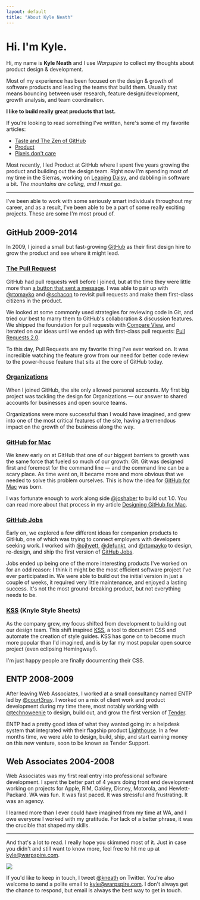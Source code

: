 ```yaml
---
layout: default
title: "About Kyle Neath"
---
```


# Hi. I'm Kyle.

Hi, my name is **Kyle Neath** and I use _Warpspire_ to collect my thoughts about product design & development.

Most of my experience has been focused on the design & growth of software products and leading the teams that build them. Usually that means bouncing between user research, feature design/development, growth analysis, and team coordination.

**I like to build really great products that last.**

If you're looking to read something I've written, here's some of my favorite articles:

* [Taste and The Zen of GitHub](/posts/taste/)
* [Product](/posts/product/)
* [Pixels don't care](/posts/pixels-dont-care/)

Most recently, I led Product at GitHub where I spent five years growing the product and building out the design team. Right now I'm spending most of my time in the Sierras, working on [Leaping Daisy](http://leapingdaisy.com), and dabbling in software a bit. _The mountains are calling, and I must go._

* * * *

I've been able to work with some seriously smart individuals throughout my career, and as a result, I've been able to be a part of some really exciting projects. These are some I'm most proud of.

## GitHub 2009-2014

In 2009, I joined a small but fast-growing [GitHub](https://github.com) as their first design hire to grow the product and see where it might lead.

### [The Pull Request](https://github.com/blog/712-pull-requests-2-0)

GitHub had pull requests well before I joined, but at the time they were little more than [a button that sent a message](https://github.com/blog/3-oh-yeah-there-s-pull-requests-now). I was able to pair up with [@rtomayko](http://2ndscale.com/) and [@schacon](http://scottchacon.com/) to revisit pull requests and make them first-class citizens in the product.

We looked at some commonly used strategies for reviewing code in Git, and tried our best to marry them to GitHub's collaboration & discussion features. We shipped the foundation for pull requests with [Compare View](https://github.com/blog/612-introducing-github-compare-view), and iterated on our ideas until we ended up with first-class pull requests: [Pull Requests 2.0](https://github.com/blog/712-pull-requests-2-0).

To this day, Pull Requests are my favorite thing I've ever worked on. It was incredible watching the feature grow from our need for better code review to the power-house feature that sits at the core of GitHub today.

### [Organizations](https://github.com/blog/674-introducing-organizations)

When I joined GitHub, the site only allowed personal accounts. My first big project was tackling the design for Organizations — our answer to shared accounts for businesses and open source teams.

Organizations were more successful than I would have imagined, and grew into one of the most critical features of the site, having a tremendous impact on the growth of the business along the way.

### [GitHub for Mac](https://github.com/blog/878-announcing-github-for-mac)

We knew early on at GitHub that one of our biggest barriers to growth was the same force that fueled so much of our growth: Git. Git was designed first and foremost for the command line — and the command line can be a scary place. As time went on, it became more and more obvious that we needed to solve this problem ourselves. This is how the idea for [GitHub for Mac](https://mac.github.com) was born.

I was fortunate enough to work along side [@joshaber](https://joshaber.github.io/) to build out 1.0. You can read more about that process in my article [Designing GitHub for Mac](http://warpspire.com/posts/designing-github-mac/).

### [GitHub Jobs](https://github.com/blog/687-github-jobs-pre-launch)

Early on, we explored a few different ideas for companion products to GitHub, one of which was trying to connect employers with developers seeking work. I worked with [@pjhyett](http://hyett.com/), [@defunkt](https://github.com/defunkt), and [@rtomayko](http://2ndscale.com) to design, re-design, and ship the first version of [GitHub Jobs](https://jobs.github.com).

Jobs ended up being one of the more interesting products I've worked on for an odd reason: I think it might be the most efficient software project I've ever participated in. We were able to build out the initial version in just a couple of weeks, it required very little maintenance, and enjoyed a lasting success. It's not the most ground-breaking product, but not everything needs to be.

### [KSS](/posts/kss/) (Knyle Style Sheets)

As the company grew, my focus shifted from development to building out our design team. This shift inspired [KSS](https://github.com/kneath/kss), a tool to document CSS and automate the creation of style guides. KSS has gone on to become much more popular than I'd imagined, and is by far my most popular open source project (even eclipsing Hemingway!).

I'm just happy people are finally documenting their CSS.

## ENTP 2008-2009

After leaving Web Associates, I worked at a small consultancy named ENTP led by [@court3nay](https://twitter.com/court3nay). I worked on a mix of client work and product development during my time there, most notably working with [@technoweenie](http://techno-weenie.net/) to design, build out, and grow the first version of [Tender](https://tenderapp.com).

ENTP had a pretty good idea of what they wanted going in: a helpdesk system that integrated with their flagship product [Lighthouse](http://lighthouseapp.com/). In a few months time, we were able to design, build, ship, and start earning money on this new venture, soon to be known as Tender Support.

## Web Associates 2004-2008

Web Associates was my first real entry into professional software development. I spent the better part of 4 years doing front end development working on projects for Apple, RIM, Oakley, Disney, Motorola, and Hewlett-Packard. WA was fun. It was fast paced. It was stressful and frustrating. It was an agency.

I learned more than I ever could have imagined from my time at WA, and I owe everyone I worked with my gratitude. For lack of a better phrase, it was the crucible that shaped my skills.

* * * *

And that's a lot to read. I really hope you skimmed most of it. Just in case you didn't and still want to know more, feel free to hit me up at <kyle@warpspire.com>.

<div class="about-image">
  <img src="http://assets.warpspire.com/images/site/dubious-kyle.jpg" />
</div>

<div class="keep-in-touch">
  <p>
    If you'd like to keep in touch, I tweet <a href="https://twitter.com/kneath">@kneath</a> on Twitter. You're also welcome to send a polite email to <a href="mailto:kyle@warpspire.com">kyle@warpspire.com</a>. I don't always get the chance to respond, but email is always the best way to get in touch.
  </p>
</div>

